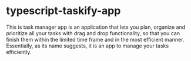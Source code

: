 # typescript-taskify-app
This is task manager app is an application that lets you plan, organize and prioritize all your tasks with drag and drop functionality, so that you can finish them within the limited time frame and in the most efficient manner. Essentially, as its name suggests, it is an app to manage your tasks efficiently. 
